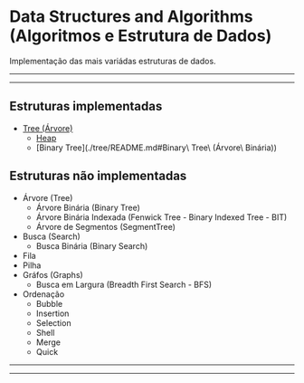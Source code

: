 # Data Structures and Algorithms (Algoritmos e Estrutura de Dados)

Implementação das mais variádas estruturas de dados.

-----
-----

## Estruturas implementadas

- [Tree (Árvore)](./tree/)
  - [Heap](./tree/README.md#Heap)
  - [Binary Tree](./tree/README.md#Binary\ Tree\ (Árvore\ Binária))

## Estruturas não implementadas

- Árvore (Tree)
  - Árvore Binária (Binary Tree)
  - Árvore Binária Indexada (Fenwick Tree - Binary Indexed Tree - BIT)
  - Árvore de Segmentos (SegmentTree)
- Busca (Search)
  - Busca Binária (Binary Search)
- Fila
- Pilha
- Gráfos (Graphs)
  - Busca em Largura (Breadth First Search - BFS)
- Ordenação
  - Bubble
  - Insertion
  - Selection
  - Shell
  - Merge
  - Quick

-----
-----
